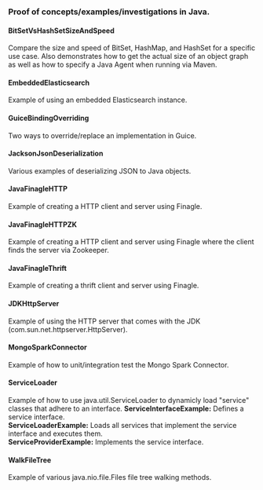 ### Proof of concepts/examples/investigations in Java.

#### BitSetVsHashSetSizeAndSpeed
Compare the size and speed of BitSet, HashMap, and HashSet for a specific use case. Also demonstrates how to get the
actual size of an object graph as well as how to specify a Java Agent when running via Maven.

#### EmbeddedElasticsearch
Example of using an embedded Elasticsearch instance.

#### GuiceBindingOverriding
Two ways to override/replace an implementation in Guice.

#### JacksonJsonDeserialization
Various examples of deserializing JSON to Java objects.

#### JavaFinagleHTTP
Example of creating a HTTP client and server using Finagle.

#### JavaFinagleHTTPZK
Example of creating a HTTP client and server using Finagle where the client finds the server via Zookeeper.

#### JavaFinagleThrift
Example of creating a thrift client and server using Finagle.

#### JDKHttpServer
Example of using the HTTP server that comes with the JDK (com.sun.net.httpserver.HttpServer).

#### MongoSparkConnector
Example of how to unit/integration test the Mongo Spark Connector.

#### ServiceLoader
Example of how to use java.util.ServiceLoader to dynamicly load "service" classes that adhere to an interface.
<strong>ServiceInterfaceExample:</strong> Defines a service interface.<br/>
<strong>ServiceLoaderExample:</strong> Loads all services that implement the service interface and executes them.<br/>
<strong>ServiceProviderExample:</strong> Implements the service interface.<br/>

#### WalkFileTree
Example of various java.nio.file.Files file tree walking methods.
